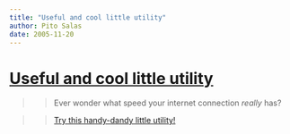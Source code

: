 ```yaml
---
title: "Useful and cool little utility"
author: Pito Salas
date: 2005-11-20
---
```

# [Useful and cool little utility](None)



>>

>> Ever wonder what speed your internet connection _really_ has?

>>

>> [Try this handy-dandy little
utility!](<http://www.internetfrog.com/mypc/speedtest/>)



